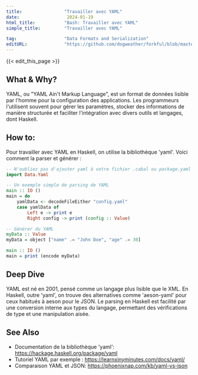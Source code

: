 ```yaml
---
title:                "Travailler avec YAML"
date:                  2024-01-19
html_title:           "Bash: Travailler avec YAML"
simple_title:         "Travailler avec YAML"

tag:                  "Data Formats and Serialization"
editURL:              "https://github.com/dogweather/forkful/blob/master/content/fr/haskell/working-with-yaml.md"
---
```


{{< edit_this_page >}}

## What & Why?
YAML, ou "YAML Ain't Markup Language", est un format de données lisible par l'homme pour la configuration des applications. Les programmeurs l'utilisent souvent pour gérer les paramètres, stocker des informations de manière structurée et faciliter l'intégration avec divers outils et langages, dont Haskell.

## How to:
Pour travailler avec YAML en Haskell, on utilise la bibliothèque 'yaml'. Voici comment la parser et générer :

```Haskell
-- N'oubliez pas d'ajouter yaml à votre fichier .cabal ou package.yaml
import Data.Yaml

-- Un exemple simple de parsing de YAML
main :: IO ()
main = do
    yamlData <- decodeFileEither "config.yaml"
    case yamlData of
        Left e -> print e
        Right config -> print (config :: Value)

-- Générer du YAML
myData :: Value
myData = object ["name" .= "John Doe", "age" .= 30]

main :: IO ()
main = print (encode myData)
```

## Deep Dive
YAML est né en 2001, pensé comme un langage plus lisible que le XML. En Haskell, outre 'yaml', on trouve des alternatives comme 'aeson-yaml' pour ceux habitués à aeson pour le JSON. Le parsing en Haskell est facilité par une conversion interne aux types du langage, permettant des vérifications de type et une manipulation aisée.

## See Also
- Documentation de la bibliothèque 'yaml': https://hackage.haskell.org/package/yaml
- Tutoriel YAML par exemple : https://learnxinyminutes.com/docs/yaml/
- Comparaison YAML et JSON: https://phoenixnap.com/kb/yaml-vs-json
